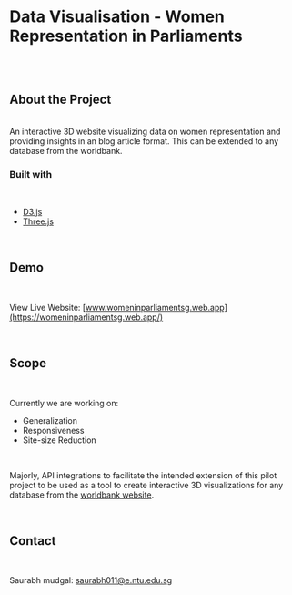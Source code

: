 # Data Visualisation - Women Representation in Parliaments
<br>
<br>

## About the Project
<br>
An interactive 3D website visualizing data on women representation and providing insights in an blog article format. This can be extended to any database from the worldbank.
<br>

### Built with 
<br>

* [D3.js](https://d3js.org/)
* [Three.js](https://threejs.org/)

<br>

## Demo
<br>

View Live Website: [www.womeninparliamentsg.web.app](https://womeninparliamentsg.web.app/)

<br>

## Scope
<br>

Currently we are working on:
* Generalization
* Responsiveness
* Site-size Reduction

<br>

Majorly, API integrations to facilitate the intended extension of this pilot project to be used as a tool to create interactive 3D visualizations for any database from the [worldbank website](https://data.worldbank.org/).

<br>

## Contact
<br>

Saurabh mudgal: [saurabh011@e.ntu.edu.sg](mailto:saurabh011@e.ntu.edu.sg)
